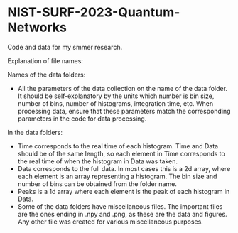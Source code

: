 # NIST-SURF-2023-Quantum-Networks
Code and data for my smmer research. 

Explanation of file names:

Names of the data folders:
- All the parameters of the data collection on the name of the data folder. It should be self-explanatory by the units which number is bin size, number of bins, number of histograms, integration time, etc. When processing data, ensure that these parameters match the corresponding parameters in the code for data processing. 

In the data folders:
- Time corresponds to the real time of each histogram. Time and Data should be of the same length, so each element in Time corresponds to the real time of when the histogram in Data was taken. 
- Data corresponds to the full data. In most cases this is a 2d array, where each element is an array representing a histogram. The bin size and number of bins can be obtained from the folder name. 
- Peaks is a 1d array where each element is the peak of each histogram in Data. 
- Some of the data folders have miscellaneous files. The important files are the ones ending in .npy and .png, as these are the data and figures. Any other file was created for various miscellaneous purposes. 
